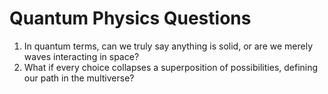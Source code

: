 # Quantum Physics Questions

1. In quantum terms, can we truly say anything is solid, or are we merely waves interacting in space?
2. What if every choice collapses a superposition of possibilities, defining our path in the multiverse?